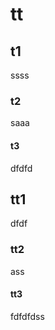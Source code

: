tt
==============

## t1
ssss

### t2
saaa

#### t3
dfdfd


## tt1
dfdf
### tt2
ass
#### tt3
fdfdfdss